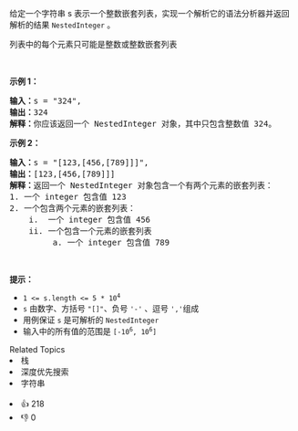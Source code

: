 <p>给定一个字符串 s 表示一个整数嵌套列表，实现一个解析它的语法分析器并返回解析的结果&nbsp;<code>NestedInteger</code> 。</p>

<p>列表中的每个元素只可能是整数或整数嵌套列表</p>

<p>&nbsp;</p>

<p><strong>示例 1：</strong></p>

<pre>
<strong>输入：</strong>s = "324",
<strong>输出：</strong>324
<strong>解释：</strong>你应该返回一个 NestedInteger 对象，其中只包含整数值 324。
</pre>

<p><strong>示例 2：</strong></p>

<pre>
<strong>输入：</strong>s = "[123,[456,[789]]]",
<strong>输出：</strong>[123,[456,[789]]]
<strong>解释：</strong>返回一个 NestedInteger 对象包含一个有两个元素的嵌套列表：
1. 一个 integer 包含值 123
2. 一个包含两个元素的嵌套列表：
    i.  一个 integer 包含值 456
    ii. 一个包含一个元素的嵌套列表
         a. 一个 integer 包含值 789
</pre>

<p>&nbsp;</p>

<p><strong>提示：</strong></p>

<ul> 
 <li><code>1 &lt;= s.length &lt;= 5 * 10<sup>4</sup></code></li> 
 <li><code>s</code> 由数字、方括号&nbsp;<code>"[]"</code>、负号&nbsp;<code>'-'</code>&nbsp;、逗号&nbsp;<code>','</code>组成</li> 
 <li>用例保证&nbsp;<code>s</code> 是可解析的&nbsp;<code>NestedInteger</code></li> 
 <li>输入中的所有值的范围是&nbsp;<code>[-10<sup>6</sup>, 10<sup>6</sup>]</code></li> 
</ul>

<div><div>Related Topics</div><div><li>栈</li><li>深度优先搜索</li><li>字符串</li></div></div><br><div><li>👍 218</li><li>👎 0</li></div>